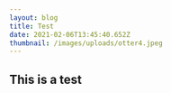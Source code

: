 ```yaml
---
layout: blog
title: Test
date: 2021-02-06T13:45:40.652Z
thumbnail: /images/uploads/otter4.jpeg
---
```

## This is a test